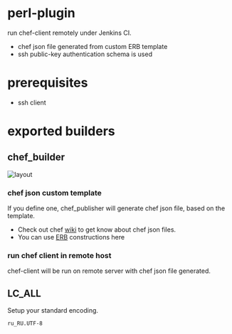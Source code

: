 perl-plugin
===========

run chef-client remotely under Jenkins CI. 
- chef json file generated from custom ERB template
- ssh public-key authentication schema is used

prerequisites
===
- ssh client

exported builders
===

## chef_builder

![layout](https://raw.github.com/melezhik/chef-plugin/master/images/layout.png "layout")

### chef json custom template
If you define one, chef_publisher will generate chef json file, based on the template. 
 - Check out chef [wiki](http://wiki.opscode.com/display/chef/Setting+the+run_list+in+JSON+during+run+time) to get know about chef json files.
 - You can use [ERB](http://www.stuartellis.eu/articles/erb/) constructions here

### run chef client in remote host
chef-client will be run on remote server with chef json file generated.

## LC_ALL
Setup your standard encoding.

    ru_RU.UTF-8


